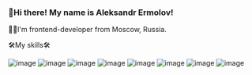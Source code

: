 ### 👋Hi there! My name is Aleksandr Ermolov!
👨‍💻I'm frontend-developer from Moscow, Russia.


🛠️My skills🛠️

![image](https://user-images.githubusercontent.com/90044699/143268347-f5e1bae6-9882-4e2b-869b-28b06565ffd7.png)
![image](https://user-images.githubusercontent.com/90044699/143268369-a61a7386-2d3a-4500-aa5a-961d12fe986f.png)
![image](https://user-images.githubusercontent.com/90044699/143268386-458ddf0b-8249-4fa9-bd55-71deae4629fd.png)
![image](https://user-images.githubusercontent.com/90044699/143268406-94fa9910-103b-4a14-befe-e88ad977e13d.png)
![image](https://user-images.githubusercontent.com/90044699/143268428-847b93a2-bd10-4f04-ad81-6e44b6c75c25.png)
![image](https://user-images.githubusercontent.com/90044699/143268449-822119c7-2a0d-4b8d-94b2-167b1cb5b8aa.png)
![image](https://user-images.githubusercontent.com/90044699/143268468-75bdb1f9-f558-43c0-a53d-9c481e0a02dc.png)
![image](https://user-images.githubusercontent.com/90044699/143268679-e1b91443-e8f7-4682-91bb-3f54a14e92e9.png)
